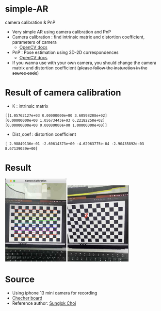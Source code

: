 # simple-AR
camera calibration &amp; PnP

* Very simple AR using camera calibration and PnP
* Camera calibration : find intrinsic matrix and distortion coefficient, parameters of camera
  * [OpenCV docs](https://docs.opencv.org/4.x/dc/dbb/tutorial_py_calibration.html)
* PnP : Pose estimation using 3D-2D correspondences
  * [OpenCV docs](https://docs.opencv.org/3.4/d7/d53/tutorial_py_pose.html)
* If you wanna use with your own camera, you should change the camera matrix and distortion coefficient (~~please follow the insturction in the source code~~)

# Result of camera calibration
* K : intrinsic matrix
```console
[[1.05762127e+03 0.00000000e+00 3.60598208e+02]
[0.00000000e+00 1.05673443e+03 6.22182250e+02]
[0.00000000e+00 0.00000000e+00 1.00000000e+00]]
```
* Dist_coef : distortion coefficient
```console
[ 2.98849136e-01 -2.60614373e+00 -4.62963775e-04 -2.90435892e-03 8.67139039e+00]
```

# Result
<img src='./result/cali_2.png' alt="camera_calibration" width="40%" height="40%">
<img src='./result/pose_estimation.png' alt="pose_estimation" width="40%" height="40%">

# Source
* Using iphone 13 mini camera for recording
* [Checher board](https://markhedleyjones.com/projects/calibration-checkerboard-collection)
* Reference author: [Sunglok Choi](https://github.com/mint-lab/cv_tutorial)
